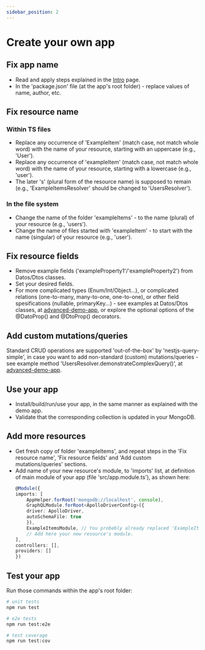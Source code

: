 ```yaml
---
sidebar_position: 2
---
```


# Create your own app

## Fix app name
* Read and apply steps explained in the [Intro](https://nestjs-query-simple-website.vercel.app/docs/intro) page.
* In the 'package.json' file (at the app's root folder) - replace values of name, author, etc.

## Fix resource name
### Within TS files
* Replace any occurrence of 'ExampleItem' (match case, not match whole word) with the name of your resource, starting with an uppercase (e.g., 'User').
* Replace any occurrence of 'exampleItem' (match case, not match whole word) with the name of your resource, starting with a lowercase (e.g., 'user').
* The later 's' (plural form of the resource name) is supposed to remain (e.g., 'ExampleItemsResolver' should be changed to 'UsersResolver').
### In the file system
* Change the name of the folder 'exampleItems' - to the name (plural) of your resource (e.g., 'users').
* Change the name of files started with 'exampleItem' - to start with the name (singular) of your resource (e.g., 'user').

## Fix resource fields
* Remove example fields ('exampleProperty1'/'exampleProperty2') from Datos/Dtos classes.
*  Set your desired fields.
* For more complicated types (Enum/Int/Object...), or complicated relations (one-to-many, many-to-one, one-to-one), or other field spesifications (nullable, primaryKey...) - see examples at Datos/Dtos classes, at [advanced-demo-app](https://github.com/choresh/nestjs-query-simple/tree/main/examples/advanced-demo-app), or explore the optional options of the @DatoProp() and @DtoProp() decorators.

## Add custom mutations/queries
Standard CRUD operations are supported 'out-of-the-box' by 'nestjs-query-simple', in case you want to add non-standard (custom) mutations/queries - see example method 'UsersResolver.demonstrateComplexQuery()', at [advanced-demo-app](https://github.com/choresh/nestjs-query-simple/tree/main/examples/advanced-demo-app).

## Use your app
* Install/build/run/use your app, in the same manner as explained with the demo app.
* Validate that the corresponding collection is updated in your MongoDB.

## Add more resources
* Get fresh copy of folder 'exampleItems', and repeat steps in the 'Fix resource name', 'Fix resource fields' and 'Add custom mutations/queries' sections.
* Add name of your new resource's module, to 'imports' list, at definition of main module of your app (file 'src/app.module.ts'), as shown here:
    ``` ts
    @Module({
    imports: [
        AppHelper.forRoot('mongodb://localhost', console),
        GraphQLModule.forRoot<ApolloDriverConfig>({
        driver: ApolloDriver,
        autoSchemaFile: true
        }),
        ExampleItemsModule, // You probebly already replaced 'ExampleItem' with another name.
        // Add here your new resource's module.
    ],
    controllers: [],
    providers: []
    })
    ```

## Test your app
Run those commands within the app's root folder:
```bash
# unit tests
npm run test

# e2e tests
npm run test:e2e

# test coverage
npm run test:cov
```